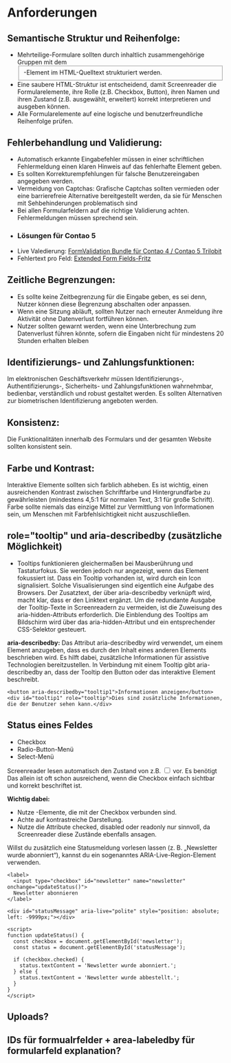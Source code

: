 # Anforderungen
## Semantische Struktur und Reihenfolge:
- Mehrteilige-Formulare sollten durch inhaltlich zusammengehörige Gruppen mit dem <fieldset>-Element im HTML-Quelltext strukturiert werden.
- Eine saubere HTML-Struktur ist entscheidend, damit Screenreader die Formularelemente, ihre Rolle (z.B. Checkbox, Button), ihren Namen und ihren Zustand (z.B. ausgewählt, erweitert) korrekt interpretieren und ausgeben können.
- Alle Formularelemente auf eine logische und benutzerfreundliche Reihenfolge prüfen.  
## Fehlerbehandlung und Validierung:
- Automatisch erkannte Eingabefehler müssen in einer schriftlichen Fehlermeldung einen klaren Hinweis auf das fehlerhafte Element geben.
- Es sollten Korrekturempfehlungen für falsche Benutzereingaben angegeben werden.
- Vermeidung von Captchas: Grafische Captchas sollten vermieden oder eine barrierefreie Alternative bereitgestellt werden, da sie für Menschen mit Sehbehinderungen problematisch sind
- Bei allen Formularfeldern auf die richtige Validierung achten. Fehlermeldungen müssen sprechend sein.
- ### Lösungen für Contao 5
- Live Valedierung: [FormValidation Bundle für Contao 4 / Contao 5 Trilobit](https://extensions.contao.org/?q=formular&pages=3&p=trilobit-gmbh/contao-formvalidation-bundle)
- Fehlertext pro Feld: [Extended Form Fields-Fritz](https://extensions.contao.org/?q=extended%20form%20fields&pages=1&p=inspiredminds%2Fcontao-extended-form-fields)

## Zeitliche Begrenzungen:
- Es sollte keine Zeitbegrenzung für die Eingabe geben, es sei denn, Nutzer können diese Begrenzung abschalten oder anpassen.
- Wenn eine Sitzung abläuft, sollten Nutzer nach erneuter Anmeldung ihre Aktivität ohne Datenverlust fortführen können.
- Nutzer sollten gewarnt werden, wenn eine Unterbrechung zum Datenverlust führen könnte, sofern die Eingaben nicht für mindestens 20 Stunden erhalten bleiben

## Identifizierungs- und Zahlungsfunktionen: 
Im elektronischen Geschäftsverkehr müssen Identifizierungs-, Authentifizierungs-, Sicherheits- und Zahlungsfunktionen wahrnehmbar, bedienbar, verständlich und robust gestaltet werden. Es sollten Alternativen zur biometrischen Identifizierung angeboten werden.

## Konsistenz: 
Die Funktionalitäten innerhalb des Formulars und der gesamten Website sollten konsistent sein.

## Farbe und Kontrast: 
Interaktive Elemente sollten sich farblich abheben. Es ist wichtig, einen ausreichenden Kontrast zwischen Schriftfarbe und Hintergrundfarbe zu gewährleisten (mindestens 4,5:1 für normalen Text, 3:1 für große Schrift). Farbe sollte niemals das einzige Mittel zur Vermittlung von Informationen sein, um Menschen mit Farbfehlsichtigkeit nicht auszuschließen.

## role="tooltip" und aria-describedby (zusätzliche Möglichkeit)
- Tooltips funktionieren gleichermaßen bei Mausberührung und Tastaturfokus. Sie werden jedoch nur angezeigt, wenn das Element fokussiert ist. Dass ein Tooltip vorhanden ist, wird durch ein Icon signalisiert. Solche Visualisierungen sind eigentlich eine Aufgabe des Browsers. Der Zusatztext, der über aria-describedby verknüpft wird, macht klar, dass er den Linktext ergänzt. Um die redundante Ausgabe der Tooltip-Texte in Screenreadern zu vermeiden, ist die Zuweisung des aria-hidden-Attributs erforderlich. Die Einblendung des Tooltips am Bildschirm wird über das aria-hidden-Attribut und ein entsprechender CSS-Selektor gesteuert.

  
**aria-describedby:**
Das Attribut aria-describedby wird verwendet, um einem Element anzugeben, dass es durch den Inhalt eines anderen Elements beschrieben wird. Es hilft dabei, zusätzliche Informationen für assistive Technologien bereitzustellen.
In Verbindung mit einem Tooltip gibt aria-describedby an, dass der Tooltip den Button oder das interaktive Element beschreibt.  

```
<button aria-describedby="tooltip1">Informationen anzeigen</button>
<div id="tooltip1" role="tooltip">Dies sind zusätzliche Informationen, die der Benutzer sehen kann.</div>
```

## Status eines Feldes
- Checkbox
- Radio-Button-Menü
- Select-Menü

Screenreader lesen automatisch den Zustand von z.B. <input type="checkbox"> vor. Es benötigt 
Das allein ist oft schon ausreichend, wenn die Checkbox einfach sichtbar und korrekt beschriftet ist.

**Wichtig dabei:**

- Nutze <label>-Elemente, die mit der Checkbox verbunden sind.
- Achte auf kontrastreiche Darstellung.
- Nutze die Attribute checked, disabled oder readonly nur sinnvoll, da Screenreader diese Zustände ebenfalls ansagen.

Willst du zusätzlich eine Statusmeldung vorlesen lassen (z. B. „Newsletter wurde abonniert“), kannst du ein sogenanntes ARIA-Live-Region-Element verwenden. 

```
<label>
  <input type="checkbox" id="newsletter" name="newsletter" onchange="updateStatus()">
  Newsletter abonnieren
</label>

<div id="statusMessage" aria-live="polite" style="position: absolute; left: -9999px;"></div>

<script>
function updateStatus() {
  const checkbox = document.getElementById('newsletter');
  const status = document.getElementById('statusMessage');
  
  if (checkbox.checked) {
    status.textContent = 'Newsletter wurde abonniert.';
  } else {
    status.textContent = 'Newsletter wurde abbestellt.';
  }
}
</script>

```

## Uploads?


## IDs für formualrfelder + area-labeledby für formularfeld explanation?



